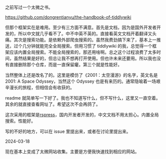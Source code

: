之前写过一个太微之书。

https://github.com/dongrentianyu/the-handbook-of-tiddlywiki

但那个框架实在是难用。至少有三方面不满意。首先是文档，因为是国外开发者开发的，所以中文就几乎看不了。中不中英不英的。直接看英文文档开着翻译又头痛。其次是搜索功能。是依赖外部爬虫搜索的。虽然我费劲搞下来了，基本上一推送，过个几分钟就能完全全局搜索。但用习惯了 tiddlywiki 的我，总觉得一个框架应该内置全局搜索。不能全局搜索的，那还用啥啊。总之这个过程浪费了太多时间，虽然结果是好的，但总让我不想再打开使用。但也许未来还要用。所以我也没有直接删除那个仓库，而是一直保留癯。第三个就是性能好。

当然整体上还是改名了的。这里是模仿了《2001：太空漫游》的名字，英文名是 2001: A Space Odyssey，当然这个 Odyssey 也是有来历的。通常隐喻着一场艰辛漫长的旅程，但相信会有收获的。

readme 就简单写一下好了。我也不知道写什么，但不写什么，这里又一直空着。其余的就直接查看网址了。希望这次不会再鸽了。

这次采用的框架是[rspress](https://rspress.dev/zh/)，国内开发者开发的，中文文档不用太担心。内置全局搜索。性能好。

写的不好的地方，可以在 issue 里提出来，或者在讨论里提出来。

2024-03-18

现在基本上变成了太微网站收集。主要是方便我快速找到相应的网站。
